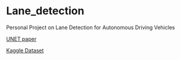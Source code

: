 # Lane_detection
Personal Project on Lane Detection for Autonomous Driving Vehicles

[UNET paper](https://arxiv.org/abs/1505.04597)

[Kaggle Dataset](https://www.kaggle.com/datasets/thomasfermi/lane-detection-for-carla-driving-simulator/data)
